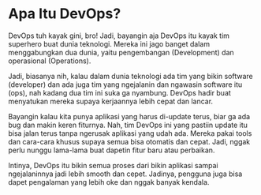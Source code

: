 # Apa Itu DevOps?

DevOps tuh kayak gini, bro! Jadi, bayangin aja DevOps itu kayak tim superhero buat dunia teknologi. Mereka ini jago banget dalam menggabungkan dua dunia, yaitu pengembangan (Development) dan operasional (Operations).<br>

Jadi, biasanya nih, kalau dalam dunia teknologi ada tim yang bikin software (developer) dan ada juga tim yang ngejalanin dan ngawasin software itu (ops), nah kadang dua tim ini suka ga nyambung. DevOps hadir buat menyatukan mereka supaya kerjaannya lebih cepat dan lancar.<br>

Bayangin kalau kita punya aplikasi yang harus di-update terus, biar ga ada bug dan makin keren fiturnya. Nah, tim DevOps ini yang pastiin update itu bisa jalan terus tanpa ngerusak aplikasi yang udah ada. Mereka pakai tools dan cara-cara khusus supaya semua bisa otomatis dan cepat. Jadi, nggak perlu nunggu lama-lama buat dapetin fitur baru atau perbaikan.<br>

Intinya, DevOps itu bikin semua proses dari bikin aplikasi sampai ngejalaninnya jadi lebih smooth dan cepet. Jadinya, pengguna juga bisa dapet pengalaman yang lebih oke dan nggak banyak kendala.
